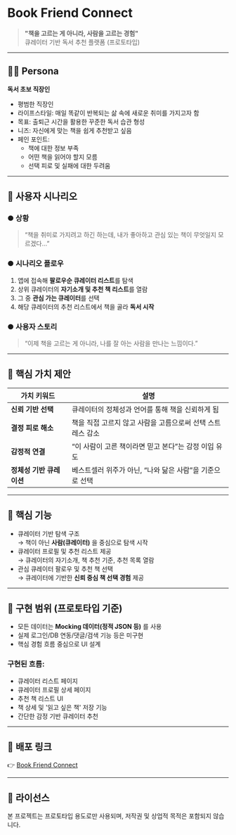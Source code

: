 # Book Friend Connect

> **"책을 고르는 게 아니라, 사람을 고르는 경험"**  
> 큐레이터 기반 독서 추천 플랫폼 (프로토타입)

---

## 🧑‍💼 Persona

**독서 초보 직장인**

- 평범한 직장인
- 라이프스타일: 매일 똑같이 반복되는 삶 속에 새로운 취미를 가지고자 함
- 목표: 출퇴근 시간을 활용한 꾸준한 독서 습관 형성
- 니즈: 자신에게 맞는 책을 쉽게 추천받고 싶음
- 페인 포인트:
  - 책에 대한 정보 부족
  - 어떤 책을 읽어야 할지 모름
  - 선택 피로 및 실패에 대한 두려움

---

## 📘 사용자 시나리오

### ● 상황
> “책을 취미로 가지려고 하긴 하는데, 내가 좋아하고 관심 있는 책이 무엇일지 모르겠다…”

### ● 시나리오 플로우

1. 앱에 접속해 **팔로우순 큐레이터 리스트**를 탐색  
2. 상위 큐레이터의 **자기소개 및 추천 책 리스트**를 열람  
3. 그 중 **관심 가는 큐레이터**를 선택  
4. 해당 큐레이터의 추천 리스트에서 책을 골라 **독서 시작**

### ● 사용자 스토리
> “이제 책을 고르는 게 아니라, 나를 잘 아는 사람을 만나는 느낌이다.”

---

## 🌟 핵심 가치 제안

| 가치 키워드 | 설명 |
|-------------|------|
| **신뢰 기반 선택** | 큐레이터의 정체성과 언어를 통해 책을 신뢰하게 됨 |
| **결정 피로 해소** | 책을 직접 고르지 않고 사람을 고름으로써 선택 스트레스 감소 |
| **감정적 연결** | “이 사람이 고른 책이라면 믿고 본다”는 감정 이입 유도 |
| **정체성 기반 큐레이션** | 베스트셀러 위주가 아닌, “나와 닮은 사람”을 기준으로 선택 |

---

## 🧩 핵심 기능

- 큐레이터 기반 탐색 구조  
  → 책이 아닌 **사람(큐레이터)** 을 중심으로 탐색 시작  
- 큐레이터 프로필 및 추천 리스트 제공  
  → 큐레이터의 자기소개, 책 추천 기준, 추천 목록 열람  
- 관심 큐레이터 팔로우 및 추천 책 선택  
  → 큐레이터에 기반한 **신뢰 중심 책 선택 경험** 제공

---

## 🚧 구현 범위 (프로토타입 기준)

- 모든 데이터는 **Mocking 데이터(정적 JSON 등)** 를 사용  
- 실제 로그인/DB 연동/댓글/검색 기능 등은 미구현
- 핵심 경험 흐름 중심으로 UI 설계

### 구현된 흐름:
- 큐레이터 리스트 페이지
- 큐레이터 프로필 상세 페이지
- 추천 책 리스트 UI
- 책 상세 및 '읽고 싶은 책' 저장 기능
- 간단한 감정 기반 큐레이터 추천

---

## 🔗 배포 링크

👉 [Book Friend Connect](https://book-friend-connect.lovable.app)

---

## 📄 라이선스

본 프로젝트는 프로토타입 용도로만 사용되며, 저작권 및 상업적 목적은 포함되지 않습니다.

